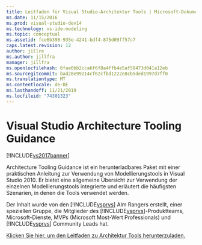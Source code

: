 ```yaml
---
title: Leitfaden für Visual Studio-Architektur Tools | Microsoft-Dokumentation
ms.date: 11/15/2016
ms.prod: visual-studio-dev14
ms.technology: vs-ide-modeling
ms.topic: conceptual
ms.assetid: fce6b398-935e-4241-bdf4-875d09ff57c7
caps.latest.revision: 12
author: jillre
ms.author: jillfra
manager: jillfra
ms.openlocfilehash: 6fae0bb2cca6f6f8a4ffb4e5af58473d041a12eb
ms.sourcegitcommit: bad28e99214cf62cfbd1222e8cb5ded1997d7ff0
ms.translationtype: MT
ms.contentlocale: de-DE
ms.lasthandoff: 11/21/2019
ms.locfileid: "74301323"
---
```

# <a name="visual-studio-architecture-tooling-guidance"></a>Visual Studio Architecture Tooling Guidance
[!INCLUDE[vs2017banner](../includes/vs2017banner.md)]

Architecture Tooling Guidance ist ein herunterladbares Paket mit einer praktischen Anleitung zur Verwendung von Modellierungstools in Visual Studio 2010. Er bietet eine allgemeine Übersicht zur Verwendung der einzelnen Modellierungstools integrierte und erläutert die häufigsten Szenarien, in denen die Tools verwendet werden.

 Der Inhalt wurde von den [!INCLUDE[vsprvs](../includes/vsprvs-md.md)] Alm Rangers erstellt, einer speziellen Gruppe, die Mitglieder des [!INCLUDE[vsprvs](../includes/vsprvs-md.md)]-Produktteams, Microsoft-Dienste, MVPs (Microsoft Most-Wert Professionals) und [!INCLUDE[vsprvs](../includes/vsprvs-md.md)] Community Leads hat.

 [Klicken Sie hier, um den Leitfaden zu Architektur Tools herunterzuladen.](https://go.microsoft.com/fwlink/?LinkID=191984)
